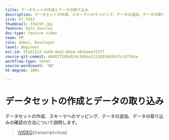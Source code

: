 ```yaml
---
title: データセットの作成とデータの取り込み
description: データセットの作成、スキーマへのマッピング、データの追加、データの取り込みの確認の方法について説明します。
jira: KT-7563
thumbnail: 334293.jpg
feature: Data Sources
doc-type: feature video
team: PM
role: Admin, Developer
level: Beginner
exl-id: 55161113-3a69-4ba1-89a4-48cbaeef13f7
source-git-commit: d848272dba814c300aa21110316b5b37ccb719ce
workflow-type: tm+mt
source-wordcount: '58'
ht-degree: 100%

---
```


# データセットの作成とデータの取り込み

データセットの作成、スキーマへのマッピング、データの追加、データの取り込みの確認の方法について説明します。

>[!VIDEO](https://video.tv.adobe.com/v/3416782?quality=12&learn=on&captions=jpn){transcript=true}
